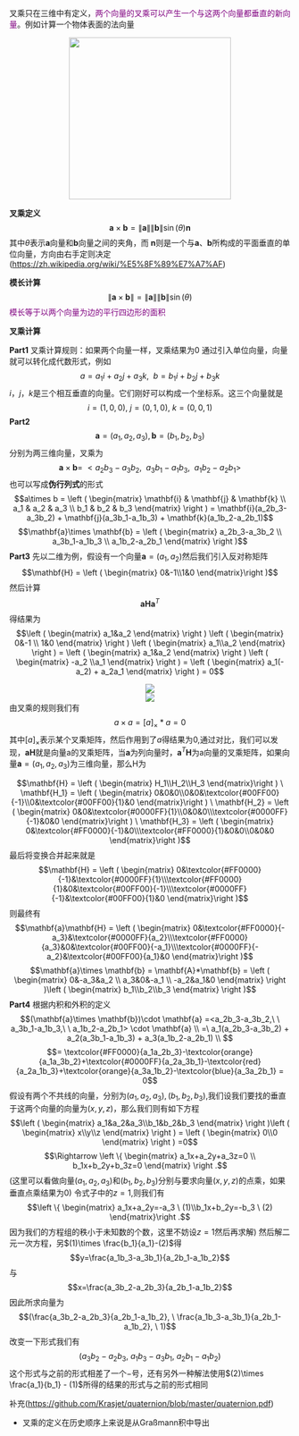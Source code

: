 叉乘只在三维中有定义，<span style="color:purple">两个向量的叉乘可以产生一个与这两个向量都垂直的新向量</span>。例如计算一个物体表面的法向量

<div align=center><img src="https://cdn.jsdelivr.net/gh/aaronmack/image-hosting@master/mathematics/叉乘.1eb9eyex849s.webp" width="290"></div>

**叉乘定义**
$${\displaystyle \mathbf {a} \times \mathbf {b}=\left\|\mathbf {a} \right\|\left\|\mathbf {b} \right\|\sin(\theta)\mathbf{n}}$$其中$\theta$表示$\mathbf{a}$向量和$\mathbf{b}$向量之间的夹角，而 ${\displaystyle \mathbf {n} }$则是一个与${\displaystyle \mathbf {a} }$、${\displaystyle \mathbf {b} }$所构成的平面垂直的单位向量，方向由右手定则决定 (https://zh.wikipedia.org/wiki/%E5%8F%89%E7%A7%AF)

**模长计算**
$${\displaystyle \left\|\mathbf {a} \times \mathbf {b} \right\|=\left\|\mathbf {a} \right\|\left\|\mathbf {b} \right\|\sin(\theta)}$$
<span style="color:purple">模长等于以两个向量为边的平行四边形的面积</span>

**叉乘计算**

**Part1**
叉乘计算规则：如果两个向量一样，叉乘结果为$0$
通过引入单位向量，向量就可以转化成代数形式，例如
$$a=a_1i+a_2j+a_3k, \ \ b=b_1i+b_2j+b_3k$$
$i，j，k$是三个相互垂直的向量。它们刚好可以构成一个坐标系。这三个向量就是
$$i=(1,0,0), \ j=(0,1,0), \ k=(0,0,1)$$
**Part2**
$$\mathbf{a}=(a_1,a_2,a_3),\mathbf{b}=(b_1,b_2,b_3)$$分别为两三维向量，叉乘为
$$\mathbf{a}\times \mathbf{b}=\ <a_2b_3-a_3b_2,\ \ a_3b_1-a_1b_3,\ \ a_1b_2-a_2b_1>$$也可以写成**伪行列式**的形式
$$a\times b = \left ( \begin{matrix} \mathbf{i} & \mathbf{j} & \mathbf{k} \\ a_1 & a_2 & a_3 \\ b_1 & b_2 & b_3 \end{matrix} \right ) = \mathbf{i}(a_2b_3-a_3b_2) + \mathbf{j}(a_3b_1-a_1b_3) + \mathbf{k}(a_1b_2-a_2b_1)$$
$$\mathbf{a}\times \mathbf{b} = \left ( \begin{matrix} a_2b_3-a_3b_2 \\ a_3b_1-a_1b_3 \\ a_1b_2-a_2b_1 \end{matrix} \right )$$
**Part3**
先以二维为例，假设有一个向量$\mathbf{a}=(a_1,a_2)$然后我们引入反对称矩阵
$$\mathbf{H} = \left ( \begin{matrix} 0&-1\\1&0 \end{matrix}\right )$$然后计算
$$\mathbf{a}\mathbf{H}\mathbf{a}^T$$得结果为
$$\left ( \begin{matrix} a_1&a_2 \end{matrix} \right )  \left ( \begin{matrix} 0&-1 \\ 1&0 \end{matrix} \right )  \left ( \begin{matrix} a_1\\a_2 \end{matrix} \right ) = \left ( \begin{matrix} a_1&a_2 \end{matrix} \right )  \left ( \begin{matrix} -a_2 \\a_1 \end{matrix} \right ) = \left ( \begin{matrix} a_1(-a_2) + a_2a_1 \end{matrix} \right ) = 0$$<div align=center><img src="https://cdn.jsdelivr.net/gh/aaronmack/image-hosting@master/mathematics/反对称矩阵比较.190iia091ml.webp"></div><div align=center><img src="https://cdn.jsdelivr.net/gh/aaronmack/image-hosting@master/mathematics/反对称变换-图解.6sycqrfdsxk0.webp"></div>
由叉乘的规则我们有
$$a\times a = [a]_\times * a = 0$$其中$[a]_\times$表示某个叉乘矩阵，然后作用到了$a$得结果为$0$,通过对比，我们可以发现，$\mathbf{a}\mathbf{H}$就是向量a的叉乘矩阵，当$\mathbf{a}$为列向量时，$\mathbf{a}^T\mathbf{H}$为a向量的叉乘矩阵，如果向量$\mathbf{a} = (a_1,a_2,a_3)$为三维向量，那么H为

$$\mathbf{H} = \left ( \begin{matrix} H_1\\H_2\\H_3 \end{matrix}\right ) \ \mathbf{H_1} = \left ( \begin{matrix} 0&0&0\\0&0&\textcolor{#00FF00}{-1}\\0&\textcolor{#00FF00}{1}&0 \end{matrix}\right ) \ \mathbf{H_2} = \left ( \begin{matrix} 0&0&\textcolor{#0000FF}{1}\\0&0&0\\\textcolor{#0000FF}{-1}&0&0 \end{matrix}\right ) \ \mathbf{H_3} = \left ( \begin{matrix} 0&\textcolor{#FF0000}{-1}&0\\\textcolor{#FF0000}{1}&0&0\\0&0&0 \end{matrix}\right )$$最后将变换合并起来就是$$\mathbf{H} = \left ( \begin{matrix} 0&\textcolor{#FF0000}{-1}&\textcolor{#0000FF}{1}\\\textcolor{#FF0000}{1}&0&\textcolor{#00FF00}{-1}\\\textcolor{#0000FF}{-1}&\textcolor{#00FF00}{1}&0 \end{matrix}\right )$$则最终有
$$\mathbf{a}\mathbf{H} = \left ( \begin{matrix} 0&\textcolor{#FF0000}{-a_3}&\textcolor{#0000FF}{a_2}\\\textcolor{#FF0000}{a_3}&0&\textcolor{#00FF00}{-a_1}\\\textcolor{#0000FF}{-a_2}&\textcolor{#00FF00}{a_1}&0 \end{matrix}\right )$$
$$\mathbf{a}\times \mathbf{b} = \mathbf{A}*\mathbf{b} = \left ( \begin{matrix} 0&-a_3&a_2 \\ a_3&0&-a_1 \\ -a_2&a_1&0 \end{matrix} \right )\left ( \begin{matrix} b_1\\b_2\\b_3 \end{matrix} \right )$$
**Part4**
根据内积和外积的定义
$$(\mathbf{a}\times \mathbf{b})\cdot \mathbf{a} =<a_2b_3-a_3b_2,\ \ a_3b_1-a_1b_3,\ \ a_1b_2-a_2b_1> \cdot \mathbf{a} \\ =\ a_1(a_2b_3-a_3b_2) + a_2(a_3b_1-a_1b_3) + a_3(a_1b_2-a_2b_1) \\ $$ 
$$= \textcolor{#FF0000}{a_1a_2b_3}-\textcolor{orange}{a_1a_3b_2}+\textcolor{#0000FF}{a_2a_3b_1}-\textcolor{red}{a_2a_1b_3}+\textcolor{orange}{a_3a_1b_2}-\textcolor{blue}{a_3a_2b_1} = 0$$
假设有两个不共线的向量，分别为$(a_1,a_2,a_3),(b_1,b_2,b_3)$,我们设我们要找的垂直于这两个向量的向量为$(x,y,z)$，那么我们则有如下方程
$$\left ( \begin{matrix} a_1&a_2&a_3\\b_1&b_2&b_3 \end{matrix} \right )\left ( \begin{matrix} x\\y\\z \end{matrix} \right ) = \left ( \begin{matrix} 0\\0 \end{matrix} \right ) =0$$ 
$$\Rightarrow \left \{ \begin{matrix} a_1x+a_2y+a_3z=0 \\ b_1x+b_2y+b_3z=0 \end{matrix} \right .$$ (这里可以看做向量$(a_1,a_2,a_3)$和$(b_1,b_2,b_3)$分别与要求向量$(x,y,z)$的点乘，如果垂直点乘结果为$0$) 令式子中的$z=1$,则我们有
$$\left \{ \begin{matrix} a_1x+a_2y=-a_3 \ (1)\\b_1x+b_2y=-b_3 \ (2) \end{matrix}\right .$$因为我们的方程组的秩小于未知数的个数，这里不妨设$z=1$然后再求解)
然后解二元一次方程，另$(1)\times \frac{b_1}{a_1}-(2)$得
$$y=\frac{a_1b_3-a_3b_1}{a_2b_1-a_1b_2}$$与
$$x=\frac{a_3b_2-a_2b_3}{a_2b_1-a_1b_2}$$因此所求向量为
$$(\frac{a_3b_2-a_2b_3}{a_2b_1-a_1b_2}, \ \frac{a_1b_3-a_3b_1}{a_2b_1-a_1b_2}, \ 1)$$ 改变一下形式我们有
$$(a_3b_2-a_2b_3, \ a_1b_3-a_3b_1, \ a_2b_1-a_1b_2)$$这个形式与之前的形式相差了一个$-$号，还有另外一种解法使用$(2)\times \frac{a_1}{b_1} - (1)$所得的结果的形式与之前的形式相同

补充(https://github.com/Krasjet/quaternion/blob/master/quaternion.pdf)
 * 叉乘的定义在历史顺序上来说是从Graßmann积中导出